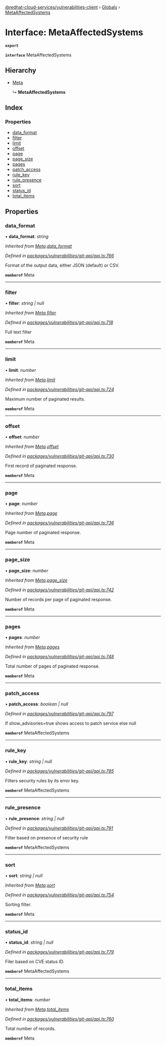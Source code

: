 [@redhat-cloud-services/vulnerabilities-client](../README.md) › [Globals](../globals.md) › [MetaAffectedSystems](metaaffectedsystems.md)

# Interface: MetaAffectedSystems

**`export`** 

**`interface`** MetaAffectedSystems

## Hierarchy

* [Meta](meta.md)

  ↳ **MetaAffectedSystems**

## Index

### Properties

* [data_format](metaaffectedsystems.md#data_format)
* [filter](metaaffectedsystems.md#filter)
* [limit](metaaffectedsystems.md#limit)
* [offset](metaaffectedsystems.md#offset)
* [page](metaaffectedsystems.md#page)
* [page_size](metaaffectedsystems.md#page_size)
* [pages](metaaffectedsystems.md#pages)
* [patch_access](metaaffectedsystems.md#patch_access)
* [rule_key](metaaffectedsystems.md#rule_key)
* [rule_presence](metaaffectedsystems.md#rule_presence)
* [sort](metaaffectedsystems.md#sort)
* [status_id](metaaffectedsystems.md#status_id)
* [total_items](metaaffectedsystems.md#total_items)

## Properties

###  data_format

• **data_format**: *string*

*Inherited from [Meta](meta.md).[data_format](meta.md#data_format)*

*Defined in [packages/vulnerabilities/git-api/api.ts:766](https://github.com/leSamo/javascript-clients/blob/master/packages/vulnerabilities/git-api/api.ts#L766)*

Format of the output data, either JSON (default) or CSV.

**`memberof`** Meta

___

###  filter

• **filter**: *string | null*

*Inherited from [Meta](meta.md).[filter](meta.md#filter)*

*Defined in [packages/vulnerabilities/git-api/api.ts:718](https://github.com/leSamo/javascript-clients/blob/master/packages/vulnerabilities/git-api/api.ts#L718)*

Full text filter

**`memberof`** Meta

___

###  limit

• **limit**: *number*

*Inherited from [Meta](meta.md).[limit](meta.md#limit)*

*Defined in [packages/vulnerabilities/git-api/api.ts:724](https://github.com/leSamo/javascript-clients/blob/master/packages/vulnerabilities/git-api/api.ts#L724)*

Maximum number of paginated results.

**`memberof`** Meta

___

###  offset

• **offset**: *number*

*Inherited from [Meta](meta.md).[offset](meta.md#offset)*

*Defined in [packages/vulnerabilities/git-api/api.ts:730](https://github.com/leSamo/javascript-clients/blob/master/packages/vulnerabilities/git-api/api.ts#L730)*

First record of paginated response.

**`memberof`** Meta

___

###  page

• **page**: *number*

*Inherited from [Meta](meta.md).[page](meta.md#page)*

*Defined in [packages/vulnerabilities/git-api/api.ts:736](https://github.com/leSamo/javascript-clients/blob/master/packages/vulnerabilities/git-api/api.ts#L736)*

Page number of paginated response.

**`memberof`** Meta

___

###  page_size

• **page_size**: *number*

*Inherited from [Meta](meta.md).[page_size](meta.md#page_size)*

*Defined in [packages/vulnerabilities/git-api/api.ts:742](https://github.com/leSamo/javascript-clients/blob/master/packages/vulnerabilities/git-api/api.ts#L742)*

Number of records per page of paginated response.

**`memberof`** Meta

___

###  pages

• **pages**: *number*

*Inherited from [Meta](meta.md).[pages](meta.md#pages)*

*Defined in [packages/vulnerabilities/git-api/api.ts:748](https://github.com/leSamo/javascript-clients/blob/master/packages/vulnerabilities/git-api/api.ts#L748)*

Total number of pages of paginated response.

**`memberof`** Meta

___

###  patch_access

• **patch_access**: *boolean | null*

*Defined in [packages/vulnerabilities/git-api/api.ts:797](https://github.com/leSamo/javascript-clients/blob/master/packages/vulnerabilities/git-api/api.ts#L797)*

If show_advisories=true shows access to patch service else null

**`memberof`** MetaAffectedSystems

___

###  rule_key

• **rule_key**: *string | null*

*Defined in [packages/vulnerabilities/git-api/api.ts:785](https://github.com/leSamo/javascript-clients/blob/master/packages/vulnerabilities/git-api/api.ts#L785)*

Filters security rules by its error key.

**`memberof`** MetaAffectedSystems

___

###  rule_presence

• **rule_presence**: *string | null*

*Defined in [packages/vulnerabilities/git-api/api.ts:791](https://github.com/leSamo/javascript-clients/blob/master/packages/vulnerabilities/git-api/api.ts#L791)*

Filter based on presence of security rule

**`memberof`** MetaAffectedSystems

___

###  sort

• **sort**: *string | null*

*Inherited from [Meta](meta.md).[sort](meta.md#sort)*

*Defined in [packages/vulnerabilities/git-api/api.ts:754](https://github.com/leSamo/javascript-clients/blob/master/packages/vulnerabilities/git-api/api.ts#L754)*

Sorting filter.

**`memberof`** Meta

___

###  status_id

• **status_id**: *string | null*

*Defined in [packages/vulnerabilities/git-api/api.ts:779](https://github.com/leSamo/javascript-clients/blob/master/packages/vulnerabilities/git-api/api.ts#L779)*

Filer based on CVE status ID.

**`memberof`** MetaAffectedSystems

___

###  total_items

• **total_items**: *number*

*Inherited from [Meta](meta.md).[total_items](meta.md#total_items)*

*Defined in [packages/vulnerabilities/git-api/api.ts:760](https://github.com/leSamo/javascript-clients/blob/master/packages/vulnerabilities/git-api/api.ts#L760)*

Total number of records.

**`memberof`** Meta
